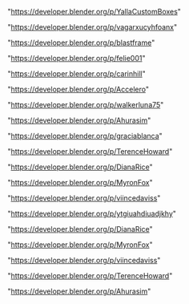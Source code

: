 "https://developer.blender.org/p/YallaCustomBoxes"

"https://developer.blender.org/p/vagarxucyhfoanx"

"https://developer.blender.org/p/blastframe"

"https://developer.blender.org/p/felie001"

"https://developer.blender.org/p/carinhill"

"https://developer.blender.org/p/Accelero"

"https://developer.blender.org/p/walkerluna75"

"https://developer.blender.org/p/Ahurasim"

"https://developer.blender.org/p/graciablanca"

"https://developer.blender.org/p/TerenceHoward"

"https://developer.blender.org/p/DianaRice"

"https://developer.blender.org/p/MyronFox"

"https://developer.blender.org/p/viincedaviss"

 
"https://developer.blender.org/p/ytgiuahdiuadjkhy"


"https://developer.blender.org/p/DianaRice"


"https://developer.blender.org/p/MyronFox"


"https://developer.blender.org/p/viincedaviss"


"https://developer.blender.org/p/TerenceHoward"


"https://developer.blender.org/p/Ahurasim"


 
